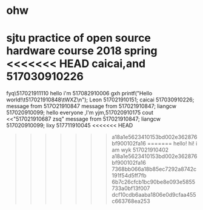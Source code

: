 # ohw
sjtu practice of open source hardware course 2018 spring
<<<<<<< HEAD
caicai,and 517030910226
=======

fyq\517021911110
hello  i'm 517082910006 gxh
printf("Hello world!\t517021910848\tWXZ\n");
Leon 517021910151;
caicai 517030910226;
message from 517O21910847
message from 517021910847;
liangcw 517020910099;
hello everyone ,l'm yjm,517020910175
cout <<"517021910687 zsq"
message from 517021910847;
liangcw 517020910099;
lixy 517711910045
<<<<<<< HEAD
>>>>>>> a18a1e5623410153bd002e362876bf900102fa16
=======
hello!
hi! i am wyk 517021910402
>>>>>>> a18a1e5623410153bd002e362876bf900102fa16
>>>>>>> 7368bb066a18b85ec7292a8742c191f54d5ff7fb
>>>>>>> 6b7c26cfcb1bc90be8e093e5855733a0bf13f007
>>>>>>> dcf10cdb6aaba1806e0d9cfaa455c663768ea253
